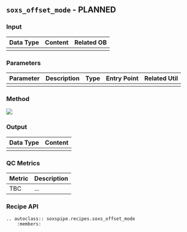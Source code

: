 ## `soxs_offset_mode` - PLANNED

<!-- PURPOSE TEXT -->

### Input

<!-- FIND OBs HERE : https://docs.google.com/spreadsheets/d/1-3VXkIWcydvpawwVl_C3pNTU3HgnElJaYFAKow65Fl8/edit#gid=0 -->

| Data Type | Content | Related OB |
|:----|:----|:---|
| | |

### Parameters

| Parameter                | Description                                   | Type  | Entry Point   | Related Util                                   |
| ------------------------ | --------------------------------------------- | ----- | ------------- | ---------------------------------------------- |
|   |   |   |   |

### Method

<!-- METHOD TEXT HERE, FOLLOWED BY WORKFLOW DIAGRAM -->

![](soxs_offset_mode.png)

### Output
 
| Data Type | Content |
|:----|:----|
| |

### QC Metrics

| Metric  | Description |
| :------------ | :----------- |
| TBC     | ...  |

### Recipe API

```eval_rst
.. autoclass:: soxspipe.recipes.soxs_offset_mode
    :members:
```
